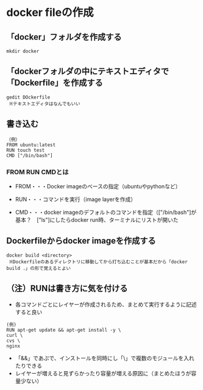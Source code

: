 # docker fileの作成

## 「docker」フォルダを作成する
```ubuntu
mkdir docker
```
## 「dockerフォルダの中にテキストエディタで「Dockerfile」を作成する
```ubuntu
gedit DOckerfile
 ※テキストエディタはなんでもいい
 ```
 
 ## 書き込む
 ```text
 （例）
 FROM ubuntu:latest
 RUN touch test
 CMD ["/bin/bash"]
 ```
### FROM RUN CMDとは

- FROM・・・Docker imageのベースの指定（ubuntuやpythonなど）

- RUN・・・コマンドを実行（image layerを作成）

- CMD・・・docker imageのデフォルトのコマンドを指定（["/bin/bash"]が基本？　["ls"]にしたらdocker run時、ターミナルにリストが開いた

## Dockerfileからdocker imageを作成する
```ubuntu
docker build <directory>
 ※Dockerfileのあるディレクトリに移動してから打ち込むことが基本だから「docker build .」の形で覚えるとよい
```

## （注）RUNは書き方に気を付ける
- 各コマンドごとにレイヤーが作成されるため、まとめて実行するように記述すると良い
```text
(例)
RUN apt-get update && apt-get install -y \  
curl \
cvs \
nginx
```
- 「&&」であぷで、インストールを同時にし「\」で複数のモジュールを入れたりできる
- レイヤーが増えると見ずらかったり容量が増える原因に（まとめたほうが容量少ない）
